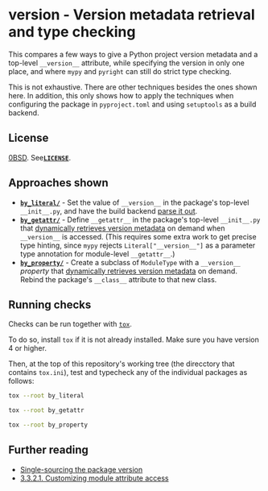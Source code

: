 <!-- SPDX-License-Identifier: 0BSD -->

# version - Version metadata retrieval and type checking

This compares a few ways to give a Python project version metadata and a
top-level `__version__` attribute, while specifying the version in only one
place, and where `mypy` and `pyright` can still do strict type checking.

This is not exhaustive. There are other techniques besides the ones shown here.
In addition, this only shows how to apply the techniques when configuring the
package in `pyproject.toml` and using `setuptools` as a build backend.

## License

[0BSD](https://spdx.org/licenses/0BSD). See[**`LICENSE`**](LICENSE).

## Approaches shown

- [**`by_literal/`**](by_literal/) - Set the value of `__version__` in the
  package's top-level `__init__.py`, and have the build backend [parse it
  out](https://setuptools.pypa.io/en/latest/userguide/pyproject_config.html#dynamic-metadata).
- [**`by_getattr/`**](by_getattr/) - Define `__getattr__` in the package's
  top-level `__init__.py` that [dynamically retrieves version
  metadata](https://docs.python.org/3/library/importlib.metadata.html#distribution-versions)
  on demand when `__version__` is accessed. (This requires some extra work to
  get precise type hinting, since `mypy` rejects `Literal["__version__"]` as a
  parameter type annotation for module-level `__getattr__`.)
- [**`by_property/`**](by_property/) - Create a subclass of `ModuleType` with a
  `__version__` *property* that [dynamically retrieves version
  metadata](https://docs.python.org/3/library/importlib.metadata.html#distribution-versions)
  on demand. Rebind the package's `__class__` attribute to that new class.

## Running checks

Checks can be run together with [`tox`](https://tox.wiki/).

To do so, install `tox` if it is not already installed. Make sure you have
version 4 or higher.

Then, at the top of this repository's working tree (the direcctory that
contains `tox.ini`), test and typecheck any of the individual packages as
follows:

```sh
tox --root by_literal
```
```sh
tox --root by_getattr
```
```sh
tox --root by_property
```

## Further reading

- [Single-sourcing the package
  version](https://packaging.python.org/en/latest/guides/single-sourcing-package-version/)
- [3.3.2.1. Customizing module attribute
  access](https://docs.python.org/3/reference/datamodel.html#customizing-module-attribute-access)
